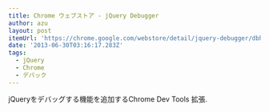 ```yaml
---
title: Chrome ウェブストア - jQuery Debugger
author: azu
layout: post
itemUrl: 'https://chrome.google.com/webstore/detail/jquery-debugger/dbhhnnnpaeobfddmlalhnehgclcmjimi'
date: '2013-06-30T03:16:17.283Z'
tags:
  - jQuery
  - Chrome
  - デバック
---
```

jQueryをデバッグする機能を追加するChrome Dev Tools 拡張.

